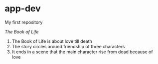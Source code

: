 # app-dev
My first repository

*The Book of Life*
1. The Book of Life is about love till death
2. The story circles around friendship of three characters
3. It ends in a scene that the main character rise from dead because of love
